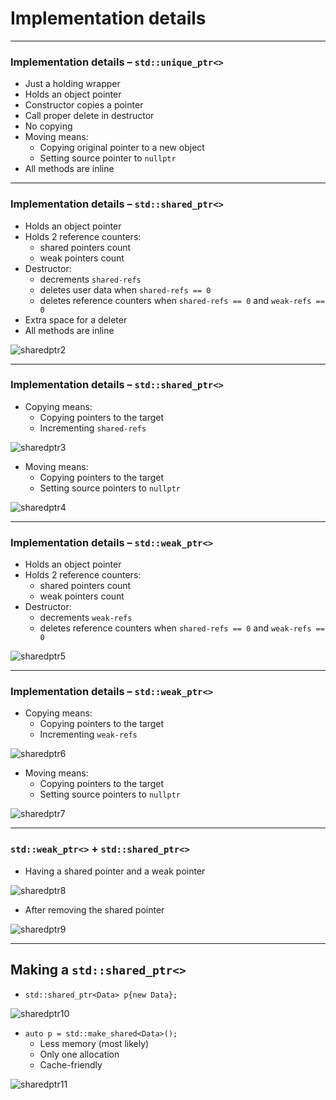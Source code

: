 ﻿<!-- .slide: data-background="#111111" -->

# Implementation details

___

### Implementation details – `std::unique_ptr<>`

* <!-- .element: class="fragment fade-in" --> Just a holding wrapper
* <!-- .element: class="fragment fade-in" --> Holds an object pointer
* <!-- .element: class="fragment fade-in" --> Constructor copies a pointer
* <!-- .element: class="fragment fade-in" --> Call proper delete in destructor
* <!-- .element: class="fragment fade-in" --> No copying
* <!-- .element: class="fragment fade-in" --> Moving means:
  * <!-- .element: class="fragment fade-in" --> Copying original pointer to a new object
  * <!-- .element: class="fragment fade-in" --> Setting source pointer to <code>nullptr</code>
* <!-- .element: class="fragment fade-in" --> All methods are inline

___

### Implementation details – `std::shared_ptr<>`

* <!-- .element: class="fragment fade-in" --> Holds an object pointer
* <!-- .element: class="fragment fade-in" --> Holds 2 reference counters:
  * <!-- .element: class="fragment fade-in" --> shared pointers count
  * <!-- .element: class="fragment fade-in" --> weak pointers count
* <!-- .element: class="fragment fade-in" --> Destructor:
  * <!-- .element: class="fragment fade-in" --> decrements <code>shared-refs</code>
  * <!-- .element: class="fragment fade-in" --> deletes user data when <code>shared-refs == 0</code>
  * <!-- .element: class="fragment fade-in" --> deletes reference counters when <code>shared-refs == 0</code> and <code>weak-refs == 0</code>
* <!-- .element: class="fragment fade-in" --> Extra space for a deleter
* <!-- .element: class="fragment fade-in" --> All methods are inline

<img data-src="img/sharedptr2inverted.png" alt="sharedptr2" class="plain fragment fade-in">

___

### Implementation details – `std::shared_ptr<>`

* <!-- .element: class="fragment fade-in" --> Copying means:
  * <!-- .element: class="fragment fade-in" --> Copying pointers to the target
  * <!-- .element: class="fragment fade-in" --> Incrementing <code>shared-refs</code>

<img data-src="img/sharedptr3inverted.png" alt="sharedptr3" class="plain fragment fade-in">

* <!-- .element: class="fragment fade-in" --> Moving means:
  * <!-- .element: class="fragment fade-in" --> Copying pointers to the target
  * <!-- .element: class="fragment fade-in" --> Setting source pointers to <code>nullptr</code>

<img data-src="img/sharedptr4inverted.png" alt="sharedptr4" class="plain fragment fade-in">

___

### Implementation details – `std::weak_ptr<>`

* <!-- .element: class="fragment fade-in" --> Holds an object pointer
* <!-- .element: class="fragment fade-in" --> Holds 2 reference counters:
  * <!-- .element: class="fragment fade-in" --> shared pointers count
  * <!-- .element: class="fragment fade-in" --> weak pointers count
* <!-- .element: class="fragment fade-in" --> Destructor:
  * <!-- .element: class="fragment fade-in" --> decrements <code>weak-refs</code>
  * <!-- .element: class="fragment fade-in" --> deletes reference counters when <code>shared-refs == 0</code> and <code>weak-refs == 0</code>

<img data-src="img/sharedptr5inverted.png" alt="sharedptr5" class="plain fragment fade-in">

___

### Implementation details – `std::weak_ptr<>`

* <!-- .element: class="fragment fade-in" --> Copying means:
  * <!-- .element: class="fragment fade-in" --> Copying pointers to the target
  * <!-- .element: class="fragment fade-in" --> Incrementing <code>weak-refs</code>

<img data-src="img/sharedptr6inverted.png" alt="sharedptr6" class="plain fragment fade-in">

* <!-- .element: class="fragment fade-in" --> Moving means:
  * <!-- .element: class="fragment fade-in" --> Copying pointers to the target
  * <!-- .element: class="fragment fade-in" --> Setting source pointers to <code>nullptr</code>

<img data-src="img/sharedptr7inverted.png" alt="sharedptr7" class="plain fragment fade-in">

___

### `std::weak_ptr<>` + `std::shared_ptr<>`

* <!-- .element: class="fragment fade-in" --> Having a shared pointer and a weak pointer

<img data-src="img/sharedptr8inverted.png" alt="sharedptr8" class="plain fragment fade-in">

* <!-- .element: class="fragment fade-in" --> After removing the shared pointer

<img data-src="img/sharedptr9inverted.png" alt="sharedptr9" class="plain fragment fade-in">

___

## Making a `std::shared_ptr<>`

* <!-- .element: class="fragment fade-in" --> <code>std::shared_ptr&ltData&gt p{new Data};</code>

<img data-src="img/sharedptr10inverted.png" alt="sharedptr10" class="plain fragment fade-in">

* <!-- .element: class="fragment fade-in" --> <code>auto p = std::make_shared&ltData&gt();</code>
  * <!-- .element: class="fragment fade-in" --> Less memory (most likely)
  * <!-- .element: class="fragment fade-in" --> Only one allocation
  * <!-- .element: class="fragment fade-in" --> Cache-friendly

<img data-src="img/sharedptr11inverted.png" alt="sharedptr11" class="plain fragment fade-in">
